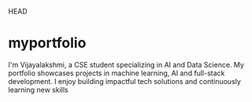 HEAD

# myportfolio

I'm Vijayalakshmi, a CSE student specializing in AI and Data Science. My portfolio showcases projects in machine learning, AI and full-stack development. I enjoy building impactful tech solutions and continuously learning new skills
